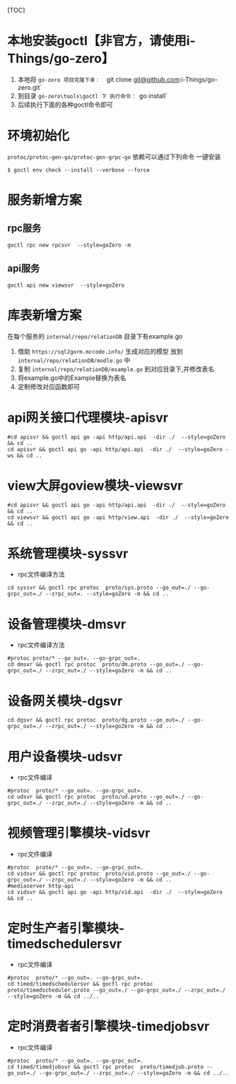 [TOC]

# 本地安装goctl【非官方，请使用i-Things/go-zero】

1. 本地将 `go-zero 项目克隆下来：  `git clone git@github.com:i-Things/go-zero.git`
2. 到目录 `go-zero\tools\goctl 下 执行命令： `go install`
3. 后续执行下面的各种goctl命令即可

# 环境初始化

`protoc/protoc-gen-go/protoc-gen-grpc-go` 依赖可以通过下列命令 一键安装

```shell
$ goctl env check --install --verbose --force
```

# 服务新增方案

## rpc服务
```
goctl rpc new rpcsvr  --style=goZero -m
```
## api服务
```
goctl api new viewsvr  --style=goZero 
```

# 库表新增方案

在每个服务的 `internal/repo/relationDB` 目录下有example.go 
1. 借助 `https://sql2gorm.mccode.info/` 生成对应的模型 放到 `internal/repo/relationDB/modle.go` 中
2. 复制 `internal/repo/relationDB/example.go` 到对应目录下,并修改表名
3. 将example.go中的Example替换为表名
4. 定制修改对应函数即可

# api网关接口代理模块-apisvr

```shell
#cd apisvr && goctl api go -api http/api.api  -dir ./  --style=goZero && cd ..
cd apisvr && goctl api go -api http/api.api  -dir ./  --style=goZero -ws && cd ..
```

# view大屏goview模块-viewsvr

```shell
#cd apisvr && goctl api go -api http/api.api  -dir ./  --style=goZero && cd ..
cd viewsvr && goctl api go -api http/view.api  -dir ./  --style=goZero  && cd ..
```

# 系统管理模块-syssvr

- rpc文件编译方法

```shell
cd syssvr && goctl rpc protoc  proto/sys.proto --go_out=./ --go-grpc_out=./ --zrpc_out=. --style=goZero -m && cd ..
```


# 设备管理模块-dmsvr

- rpc文件编译方法

```shell
#protoc proto/* --go_out=. --go-grpc_out=.
cd dmsvr && goctl rpc protoc  proto/dm.proto --go_out=./ --go-grpc_out=./ --zrpc_out=./ --style=goZero -m && cd ..
```


# 设备网关模块-dgsvr

```shell
cd dgsvr && goctl rpc protoc  proto/dg.proto --go_out=./ --go-grpc_out=./ --zrpc_out=./ --style=goZero -m && cd ..
```

# 用户设备模块-udsvr

- rpc文件编译

```shell
#protoc  proto/* --go_out=. --go-grpc_out=.
cd udsvr && goctl rpc protoc  proto/ud.proto --go_out=./ --go-grpc_out=./ --zrpc_out=./ --style=goZero -m && cd ..
```


# 视频管理引擎模块-vidsvr

- rpc文件编译

```shell
#protoc  proto/* --go_out=. --go-grpc_out=.
cd vidsvr && goctl rpc protoc  proto/vid.proto --go_out=./ --go-grpc_out=./ --zrpc_out=./ --style=goZero -m && cd ..
#mediaserver http-api
cd vidsvr && goctl api go -api http/vid.api  -dir ./  --style=goZero && cd ..
``` 


# 定时生产者引擎模块-timedschedulersvr

- rpc文件编译

```shell
#protoc  proto/* --go_out=. --go-grpc_out=.
cd timed/timedschedulersvr && goctl rpc protoc  proto/timedscheduler.proto --go_out=./ --go-grpc_out=./ --zrpc_out=./ --style=goZero -m && cd ../..
```

# 定时消费者者引擎模块-timedjobsvr

- rpc文件编译

```shell
#protoc  proto/* --go_out=. --go-grpc_out=.
cd timed/timedjobsvr && goctl rpc protoc  proto/timedjob.proto --go_out=./ --go-grpc_out=./ --zrpc_out=./ --style=goZero -m && cd ../..
```